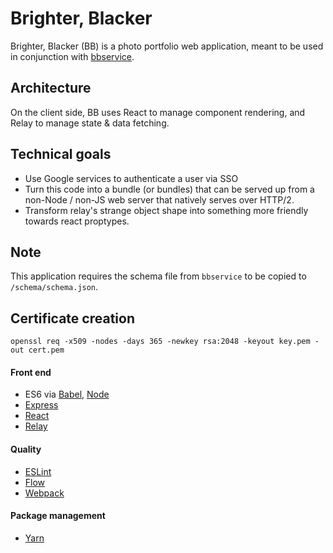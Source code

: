 # Brighter, Blacker

Brighter, Blacker (BB) is a photo portfolio web application, meant to be used in conjunction with [bbservice](https://github.com/object88/bbservice).

## Architecture

On the client side, BB uses React to manage component rendering, and Relay to manage state & data fetching.

## Technical goals

* Use Google services to authenticate a user via SSO
* Turn this code into a bundle (or bundles) that can be served up from a non-Node / non-JS web server that natively serves over HTTP/2.
* Transform relay's strange object shape into something more friendly towards react proptypes.

## Note
This application requires the schema file from `bbservice` to be copied to `/schema/schema.json`.

## Certificate creation

`openssl req -x509 -nodes -days 365 -newkey rsa:2048 -keyout key.pem -out cert.pem`

#### Front end
* ES6 via [Babel](https://babeljs.io/), [Node](https://nodejs.org/en/)
* [Express](https://expressjs.com/)
* [React](https://facebook.github.io/react/)
* [Relay](https://facebook.github.io/relay/)

#### Quality
* [ESLint](http://eslint.org/)
* [Flow](https://flowtype.org/)
* [Webpack](https://webpack.js.org/)

#### Package management
* [Yarn](https://yarnpkg.com/)
